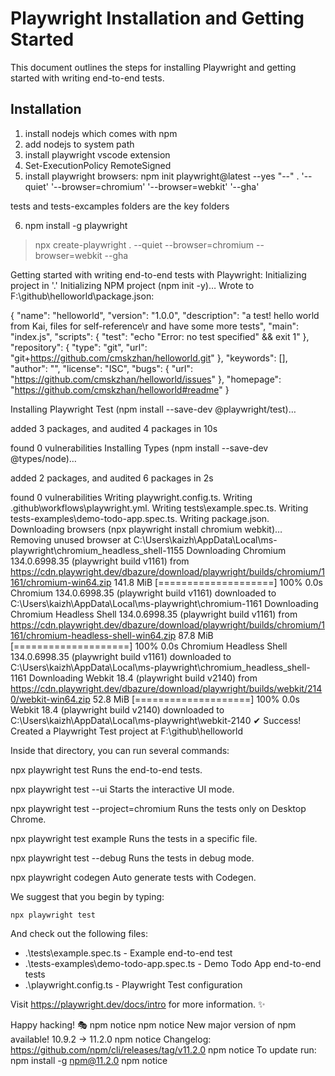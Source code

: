 
# Playwright Installation and Getting Started

This document outlines the steps for installing Playwright and getting started with writing end-to-end tests.

## Installation
1. install nodejs which comes with npm
2. add nodejs to system path
3. install playwright vscode extension
4. Set-ExecutionPolicy RemoteSigned
5. install playwright browsers: npm init playwright@latest --yes "--" . '--quiet' '--browser=chromium' '--browser=webkit' '--gha'

tests and tests-excamples folders are the key folders

6. npm install -g playwright

> npx
> create-playwright . --quiet --browser=chromium --browser=webkit --gha

Getting started with writing end-to-end tests with Playwright:
Initializing project in '.'
Initializing NPM project (npm init -y)…
Wrote to F:\github\helloworld\package.json:

{
  "name": "helloworld",
  "version": "1.0.0",
  "description": "a test! hello world from Kai, files for self-reference\r and have some more tests",
  "main": "index.js",
  "scripts": {
    "test": "echo \"Error: no test specified\" && exit 1"
  },
  "repository": {
    "type": "git",
    "url": "git+https://github.com/cmskzhan/helloworld.git"
  },
  "keywords": [],
  "author": "",
  "license": "ISC",
  "bugs": {
    "url": "https://github.com/cmskzhan/helloworld/issues"
  },
  "homepage": "https://github.com/cmskzhan/helloworld#readme"
}



Installing Playwright Test (npm install --save-dev @playwright/test)…

added 3 packages, and audited 4 packages in 10s

found 0 vulnerabilities
Installing Types (npm install --save-dev @types/node)…

added 2 packages, and audited 6 packages in 2s

found 0 vulnerabilities
Writing playwright.config.ts.
Writing .github\workflows\playwright.yml.
Writing tests\example.spec.ts.
Writing tests-examples\demo-todo-app.spec.ts.
Writing package.json.
Downloading browsers (npx playwright install chromium webkit)…
Removing unused browser at C:\Users\kaizh\AppData\Local\ms-playwright\chromium_headless_shell-1155
Downloading Chromium 134.0.6998.35 (playwright build v1161) from https://cdn.playwright.dev/dbazure/download/playwright/builds/chromium/1161/chromium-win64.zip
141.8 MiB [====================] 100% 0.0s
Chromium 134.0.6998.35 (playwright build v1161) downloaded to C:\Users\kaizh\AppData\Local\ms-playwright\chromium-1161
Downloading Chromium Headless Shell 134.0.6998.35 (playwright build v1161) from https://cdn.playwright.dev/dbazure/download/playwright/builds/chromium/1161/chromium-headless-shell-win64.zip
87.8 MiB [====================] 100% 0.0s
Chromium Headless Shell 134.0.6998.35 (playwright build v1161) downloaded to C:\Users\kaizh\AppData\Local\ms-playwright\chromium_headless_shell-1161
Downloading Webkit 18.4 (playwright build v2140) from https://cdn.playwright.dev/dbazure/download/playwright/builds/webkit/2140/webkit-win64.zip
52.8 MiB [====================] 100% 0.0s
Webkit 18.4 (playwright build v2140) downloaded to C:\Users\kaizh\AppData\Local\ms-playwright\webkit-2140
✔ Success! Created a Playwright Test project at F:\github\helloworld

Inside that directory, you can run several commands:

  npx playwright test
    Runs the end-to-end tests.

  npx playwright test --ui
    Starts the interactive UI mode.

  npx playwright test --project=chromium
    Runs the tests only on Desktop Chrome.

  npx playwright test example
    Runs the tests in a specific file.

  npx playwright test --debug
    Runs the tests in debug mode.

  npx playwright codegen
    Auto generate tests with Codegen.

We suggest that you begin by typing:

    npx playwright test

And check out the following files:
  - .\tests\example.spec.ts - Example end-to-end test
  - .\tests-examples\demo-todo-app.spec.ts - Demo Todo App end-to-end tests
  - .\playwright.config.ts - Playwright Test configuration

Visit https://playwright.dev/docs/intro for more information. ✨

Happy hacking! 🎭
npm notice
npm notice New major version of npm available! 10.9.2 -> 11.2.0
npm notice Changelog: https://github.com/npm/cli/releases/tag/v11.2.0
npm notice To update run: npm install -g npm@11.2.0
npm notice